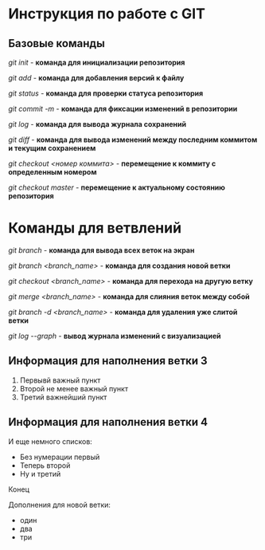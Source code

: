 # Инструкция по работе с  GIT

## Базовые команды

*git init* - **команда для инициализации репозитория**

*git add* - **команда для добавления версий к файлу**

*git status* - **команда для проверки статуса репозитория**

*git commit -m <message>* - **команда для фиксации изменений в репозитории**

*git log* - **команда для вывода журнала сохранений**

*git diff* - **команда для вывода изменений между последним коммитом и текущим сохранением**

*git checkout <номер коммита>* - **перемещение к коммиту с определенным номером**

*git checkout master* - **перемещение к актуальному состоянию репозитория**
# Команды для ветвлений 

*git branch* - **команда для вывода всех веток на экран**

*git branch <branch_name>* - **команда для создания новой ветки**

*git checkout  <branch_name>* - **команда для перехода на другую ветку**

*git merge  <branch_name>* - **команда для слияния веток между собой**

*git branch -d  <branch_name>* - **команда для удаления уже слитой ветки**

*git log --graph* - **вывод журнала изменений с визуализацией**
## Информация для наполнения ветки 3

1. Первывй важный пункт
2. Второй не менее важный пункт
3. Третий важнейший пункт
## Информация для наполнения ветки 4

И еще немного списков:
- Без нумерации первый
- Теперь второй
- Ну и третий

Конец

Дополнения для новой ветки:
- один
- два
- три